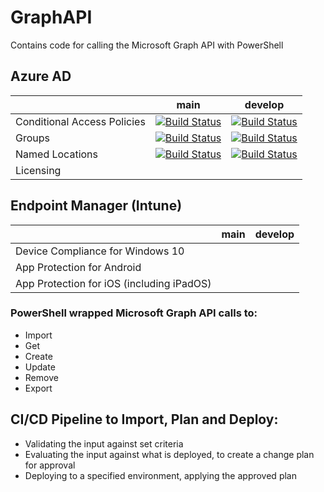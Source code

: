 # GraphAPI
Contains code for calling the Microsoft Graph API with PowerShell
## Azure AD
|  |  main  | develop |
|:---| :----: | :-----: |
| Conditional Access Policies |[![Build Status](https://dev.azure.com/wesleytrust/GraphAPI/_apis/build/status/Azure%20AD/Conditional%20Access/SVC-CA%3BENV-P%3B%20Policies?branchName=main)](https://dev.azure.com/wesleytrust/GraphAPI/_build/latest?definitionId=2&branchName=main)|[![Build Status](https://dev.azure.com/wesleytrust/GraphAPI/_apis/build/status/Azure%20AD/Conditional%20Access/SVC-CA%3BENV-D%3B%20Policies?branchName=develop)](https://dev.azure.com/wesleytrust/GraphAPI/_build/latest?definitionId=5&branchName=develop)|
| Groups |[![Build Status](https://dev.azure.com/wesleytrust/GraphAPI/_apis/build/status/Azure%20AD/Groups/SVC-AD%3BENV-P%3B%20Groups?branchName=main)](https://dev.azure.com/wesleytrust/GraphAPI/_build/latest?definitionId=9&branchName=main)|[![Build Status](https://dev.azure.com/wesleytrust/GraphAPI/_apis/build/status/Azure%20AD/Groups/SVC-AD%3BENV-D%3B%20Groups?branchName=develop)](https://dev.azure.com/wesleytrust/GraphAPI/_build/latest?definitionId=7&branchName=develop)|
| Named Locations |[![Build Status](https://dev.azure.com/wesleytrust/GraphAPI/_apis/build/status/Azure%20AD/Named%20Locations/SVC-AD%3BENV-P%3B%20Named%20Locations?branchName=main)](https://dev.azure.com/wesleytrust/GraphAPI/_build/latest?definitionId=10&branchName=main)|[![Build Status](https://dev.azure.com/wesleytrust/GraphAPI/_apis/build/status/Azure%20AD/Named%20Locations/SVC-AD%3BENV-D%3B%20Named%20Locations?branchName=develop)](https://dev.azure.com/wesleytrust/GraphAPI/_build/latest?definitionId=11&branchName=develop)|
| Licensing |  |  |
## Endpoint Manager (Intune)
|  |  main  | develop |
|:---| :----: | :-----: |
| Device Compliance for Windows 10 |  |
| App Protection for Android |  |
| App Protection for iOS (including iPadOS) |  |
### PowerShell wrapped Microsoft Graph API calls to:
- Import
- Get
- Create
- Update
- Remove
- Export
## CI/CD Pipeline to Import, Plan and Deploy:
- Validating the input against set criteria
- Evaluating the input against what is deployed, to create a change plan for approval
- Deploying to a specified environment, applying the approved plan